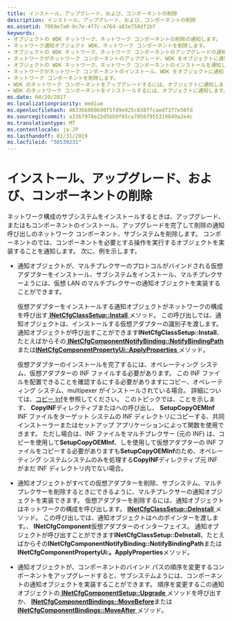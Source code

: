 ```yaml
---
title: インストール、アップグレード、および、コンポーネントの削除
description: インストール、アップグレード、および、コンポーネントの削除
ms.assetid: 7069e7a0-0c7e-4f7c-a764-a83e758df1bf
keywords:
- オブジェクトの WDK ネットワーク、ネットワーク コンポーネントの削除の通知します。
- ネットワーク通知オブジェクト WDK、ネットワーク コンポーネントを削除します。
- オブジェクトの WDK ネットワーク、ネットワーク コンポーネントのアップグレードの通知します。
- ネットワークがネットワーク コンポーネントのアップグレード、WDK をオブジェクトに通知します。
- オブジェクトの WDK ネットワーク、ネットワーク コンポーネントのインストールを通知します。
- ネットワークがネットワーク コンポーネントのインストール、WDK をオブジェクトに通知します。
- ネットワーク コンポーネントを削除します。
- WDK のネットワーク コンポーネントをアップグレードするには、オブジェクトに通知します。
- WDK のネットワーク コンポーネントをインストールするには、オブジェクトに通知します。
ms.date: 04/20/2017
ms.localizationpriority: medium
ms.openlocfilehash: 48336b860b90f5fd9e925c638ffcaed7377e50fd
ms.sourcegitcommit: a33b7978e22d5bb9f65ca7056f955319049a2e4c
ms.translationtype: MT
ms.contentlocale: ja-JP
ms.lasthandoff: 01/31/2019
ms.locfileid: "56539231"
---
```

# <a name="installing-upgrading-and-removing-the-component"></a>インストール、アップグレード、および、コンポーネントの削除





ネットワーク構成のサブシステムをインストールするときは、アップグレード、またはもコンポーネントのインストール、アップグレードを完了して削除の通知呼び出しのネットワーク コンポーネント、サブシステムを削除します。 コンポーネントのでは、コンポーネントを必要とする操作を実行するオブジェクトを実装することを通知します。 次に、例を示します。

-   通知オブジェクトが、マルチプレクサーのプロトコルがバインドされる仮想アダプターをインストール、サブシステムをインストール、マルチプレクサーようには、仮想 LAN のマルチプレクサーの通知オブジェクトを実装することができます。

    仮想アダプターをインストールする通知オブジェクトがネットワークの構成を呼び出す[ **INetCfgClassSetup::Install** ](https://msdn.microsoft.com/library/windows/hardware/ff547711)メソッド。 この呼び出しでは、通知オブジェクトは、インストールする仮想アダプターの識別子を渡します。 通知オブジェクトが呼び出すことができます**INetCfgClassSetup::Install**、たとえばからその[ **INetCfgComponentNotifyBinding::NotifyBindingPath** ](https://msdn.microsoft.com/library/windows/hardware/ff547731)または[**INetCfgComponentPropertyUi::ApplyProperties** ](https://msdn.microsoft.com/library/windows/hardware/ff547741)メソッド。

    仮想アダプターのインストールを完了するには、オペレーティング システム、仮想アダプターの INF ファイルする必要があります。 この INF ファイルを配置できることを確認するにする必要がありますにコピー、オペレーティング システム、multipexer がインストールされている場合。 詳細については、[コピー Inf](https://msdn.microsoft.com/library/windows/hardware/ff540117)を参照してください。 このトピックでは、ことを示します、 **CopyINF**ディレクティブまたはへの呼び出し、 **SetupCopyOEMInf** INF ファイルをターゲット システムの INF ディレクトリにコピーする、共同インストーラーまたはセットアップ アプリケーションによって関数を使用できます。 ただし場合は、INF ファイルをマルチプレクサー (元の INF) は、コピーを使用して**SetupCopyOEMInf**、しを使用して仮想アダプターの INF ファイルをコピーする必要がありますも**SetupCopyOEMInf**のため、オペレーティング システムシステムのみを処理する**CopyINF**ディレクティブ元 INF がまだ INF ディレクトリ内でない場合。

-   通知オブジェクトがすべての仮想アダプターを削除、サブシステム、マルチプレクサーを削除するときにできるように、マルチプレクサーの通知オブジェクトを実装できます。 仮想アダプターを削除するには、通知オブジェクトはネットワークの構成を呼び出します。 [ **INetCfgClassSetup::DeInstall** ](https://msdn.microsoft.com/library/windows/hardware/ff547710)メソッド。 この呼び出しでは、通知オブジェクトはへのポインターを渡します。、 **INetCfgComponent**仮想アダプターのインターフェイス。 通知オブジェクトが呼び出すことができます**INetCfgClassSetup::DeInstall**、たとえばからその**INetCfgComponentNotifyBinding::NotifyBindingPath**または**INetCfgComponentPropertyUi:。ApplyProperties**メソッド。

-   通知オブジェクトが、コンポーネントのバインド パスの順序を変更するコンポーネントをアップグレードすると、サブシステムようには、コンポーネントの通知オブジェクトを実装することができます。 順序を変更するこの通知オブジェクトの[ **INetCfgComponentSetup::Upgrade** ](https://msdn.microsoft.com/library/windows/hardware/ff547783)メソッドを呼び出すか、 [ **INetCfgComponentBindings::MoveBefore**](https://msdn.microsoft.com/library/windows/hardware/ff547722)または[ **INetCfgComponentBindings::MoveAfter** ](https://msdn.microsoft.com/library/windows/hardware/ff547721)メソッド。

 

 





